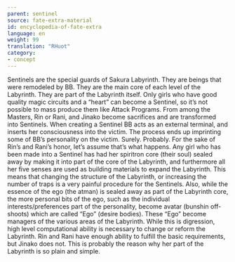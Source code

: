 ```yaml
---
parent: sentinel
source: fate-extra-material
id: encyclopedia-of-fate-extra
language: en
weight: 99
translation: "RHuot"
category:
- concept
---
```


Sentinels are the special guards of Sakura Labyrinth. They are beings that were remodeled by BB.
They are the main core of each level of the Labyrinth. They are part of the Labyrinth itself.
Only girls who have good quality magic circuits and a “heart” can become a Sentinel, so it’s not possible to mass produce them like Attack Programs.
From among the Masters, Rin or Rani, and Jinako become sacrifices and are transformed into Sentinels.
When creating a Sentinel BB acts as an external terminal, and inserts her consciousness into the victim.
The process ends up imprinting some of BB’s personality on the victim. Surely. Probably. For the sake of Rin’s and Rani’s honor, let’s assume that’s what happens.
Any girl who has been made into a Sentinel has had her spiritron core (their soul) sealed away by making it into part of the core of the Labyrinth, and furthermore all her five senses are used as building materials to expand the Labyrinth.
This means that changing the structure of the Labyrinth, or increasing the number of traps is a very painful procedure for the Sentinels.
Also, while the essence of the ego (the atman) is sealed away as part of the Labyrinth core, the more personal bits of the ego, such as the individual interests/preferences part of the personality, become avatar (bunshin off-shoots) which are called “Ego” (desire bodies). These “Ego” become managers of the various areas of the Labyrinth.
While this is digression, high level computational ability is necessary to change or reform the Labyrinth. Rin and Rani have enough ability to fulfill the basic requirements, but Jinako does not. This is probably the reason why her part of the Labyrinth is so plain and simple.
